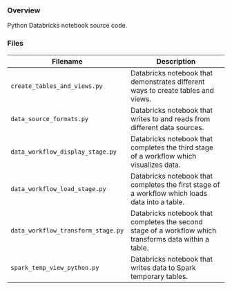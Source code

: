 ### Overview

Python Databricks notebook source code.

### Files

| Filename                           | Description                                                                                             |
|------------------------------------|---------------------------------------------------------------------------------------------------------|
| `create_tables_and_views.py`       | Databricks notebook that demonstrates different ways to create tables and views.                        |
| `data_source_formats.py`           | Databricks notebook that writes to and reads from different data sources.                               |
| `data_workflow_display_stage.py`   | Databricks notebook that completes the third stage of a workflow which visualizes data.                 |
| `data_workflow_load_stage.py`      | Databricks notebook that completes the first stage of a workflow which loads data into a table.         |
| `data_workflow_transform_stage.py` | Databricks notebook that completes the second stage of a workflow which transforms data within a table. |
| `spark_temp_view_python.py`        | Databricks notebook that writes data to Spark temporary tables.                                         |